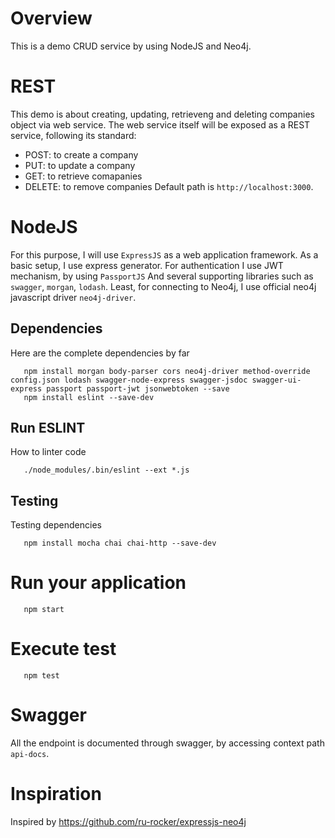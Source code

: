 # Overview
This is a demo CRUD service by using NodeJS and Neo4j.

# REST
This demo is about creating, updating, retrieveng and deleting companies object via web service.
The web service itself will be exposed as a REST service, following its standard:
* POST: to create a company
* PUT: to update a company
* GET: to retrieve comapanies
* DELETE: to remove companies
Default path is `http://localhost:3000`.

# NodeJS
For this purpose, I will use `ExpressJS` as a web application framework. 
As a basic setup, I use express generator.
For authentication I use JWT mechanism, by using `PassportJS`
And several supporting libraries such as `swagger`, `morgan`, `lodash`.
Least, for connecting to Neo4j, I use official neo4j javascript driver `neo4j-driver`.

## Dependencies
Here are the complete dependencies by far

       npm install morgan body-parser cors neo4j-driver method-override config.json lodash swagger-node-express swagger-jsdoc swagger-ui-express passport passport-jwt jsonwebtoken --save
       npm install eslint --save-dev

## Run ESLINT
How to linter code

       ./node_modules/.bin/eslint --ext *.js


## Testing
Testing dependencies
      
       npm install mocha chai chai-http --save-dev

# Run your application

       npm start

# Execute test

       npm test


# Swagger
All the endpoint is documented through swagger, by accessing context path `api-docs`.


# Inspiration
Inspired by https://github.com/ru-rocker/expressjs-neo4j
